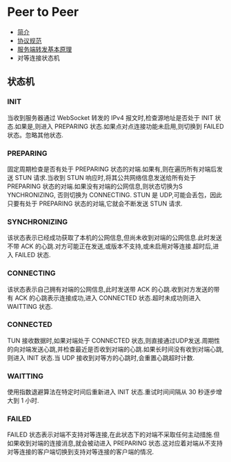 # Peer to Peer

- [简介](index.md)
- [协议规范](specification.md)
- [服务端转发基本原理](forward.md)
- 对等连接状态机

## 状态机

### INIT

当收到服务器通过 WebSocket 转发的 IPv4 报文时,检查源地址是否处于 INIT 状态.如果是,则进入 PREPARING 状态.如果点对点连接功能未启用,则切换到 FAILED 状态。忽略其他状态.

### PREPARING

固定周期检查是否有处于 PREPARING 状态的对端.如果有,则在遍历所有对端后发送 STUN 请求.当收到 STUN 响应时,将其公共网络信息发送给所有处于 PREPARING 状态的对端.如果没有对端的公网信息,则状态切换为S YNCHRONIZING, 否则切换为 CONNECTING. STUN 是 UDP,可能会丢包，因此只要有处于 PREPARING 状态的对端,它就会不断发送 STUN 请求.

### SYNCHRONIZING

该状态表示已经成功获取了本机的公网信息,但尚未收到对端的公网信息.此时发送不带 ACK 的心跳.对方可能正在发送,或版本不支持,或未启用对等连接.超时后,进入 FAILED 状态.

### CONNECTING

该状态表示自己拥有对端的公网信息,此时发送带 ACK 的心跳.收到对方发送的带有 ACK 的心跳表示连接成功,进入 CONNECTED 状态.超时未成功则进入WAITTING 状态.

### CONNECTED

TUN 接收数据时,如果对端处于 CONNECTED 状态,则直接通过UDP发送.周期性的向对端发送心跳,并检查最近是否收到对端的心跳.如果长时间没有收到对端心跳,则进入 INIT 状态.当 UDP 接收到对等方的心跳时,会重置心跳超时计数.

### WAITTING

使用指数退避算法在特定时间后重新进入 INIT 状态.重试时间间隔从 30 秒逐步增大到 1 小时.

### FAILED

FAILED 状态表示对端不支持对等连接,在此状态下的对端不采取任何主动措施.但如果收到对端的连接消息,就会被动进入 PREPARING 状态.这对应着对端从不支持对等连接的客户端切换到支持对等连接的客户端的情况.
